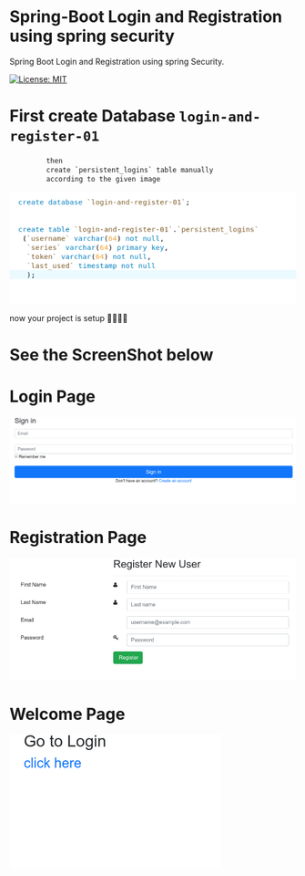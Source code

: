 # Spring-Boot Login and Registration using spring security 
Spring Boot Login and Registration using  spring Security.


[![License: MIT](https://img.shields.io/badge/License-MIT-yellow.svg)](https://opensource.org/licenses/MIT)


# First create Database `login-and-register-01`
             then
             create `persistent_logins` table manually
             according to the given image
             
![](img/db.png)



 now your project is setup 🙂🙂🙂🙂
 
 # See the ScreenShot below 
 
 # Login Page
 
![](img/two.png)


# Registration Page

![](img/one.png)

# Welcome Page

![](img/one_0.png)
